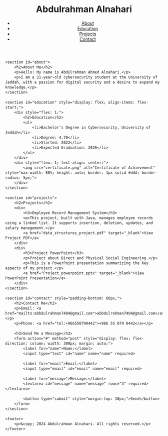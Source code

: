 <!DOCTYPE html>
<html lang="en">
<head>
    <meta charset="UTF-8">
    <meta name="viewport" content="width=device-width, initial-scale=1.0">
    <title>Abdulrahman Alnahari - Resume</title>
    <link rel="stylesheet" href="style.css">
</head>

<body>
    <header>
        <h1>Abdulrahman Alnahari</h1>
        <nav>
            <ul>
                <li><a href="#about">About</a></li>
                <li><a href="#education">Education</a></li>
                <li><a href="#projects">Projects</a></li>
                <li><a href="#contact">Contact</a></li>
            </ul>
        </nav>
    </header>

    <section id="about">
        <h2>About Me</h2>
        <p>Hello! My name is Abdulrahman Ahmed Alnahari.</p>
        <p>I am a 21-year-old cybersecurity student at the University of Jeddah, with a passion for digital security and a desire to expand my knowledge.</p>
    </section>

    <section id="education" style="display: flex; align-items: flex-start;">
        <div style="flex: 1;">
            <h2>Education</h2>
            <ul>
                <li>Bachelor's Degree in Cybersecurity, University of Jeddah</li>
                <li>Degree: 4.70</li>
                <li>Started: 2022</li>
                <li>Expected Graduation: 2026</li>
            </ul>
        </div>
        <div style="flex: 1; text-align: center;">
            <img src="certificate.png" alt="Certificate of Achievement" style="max-width: 80%; height: auto; border: 1px solid #ddd; border-radius: 5px;">
        </div>
    </section>

    <section id="projects">
        <h2>Projects</h2>
        <div>
            <h3>Employee Record Management System</h3>
            <p>This project, built with Java, manages employee records using a linked list. It supports insertion, deletion, updates, and salary management.</p>
            <a href="data_structures_project.pdf" target="_blank">View Project PDF</a>
        </div>
        <div>
            <h3>Project PowerPoint</h3>
            <p>Project about Direct and Physical Social Engineering.</p>
            <p>This is a PowerPoint presentation summarizing the key aspects of my project.</p>
            <a href="Project_powerpoint.pptx" target="_blank">View PowerPoint Presentation</a>
        </div>
    </section>

    <section id="contact" style="padding-bottom: 60px;">
        <h2>Contact Me</h2>
        <p>Email: <a href="mailto:abbdulrahman7404@gmail.com">abbdulrahman7404@gmail.com</a></p>
        <p>Phone: <a href="tel:+966550790442">+966 55 079 0442</a></p>

        <h3>Send Me a Message</h3>
        <form action="#" method="post" style="display: flex; flex-direction: column; width: 300px; margin: auto;">
            <label for="name">Name:</label>
            <input type="text" id="name" name="name" required>

            <label for="email">Email:</label>
            <input type="email" id="email" name="email" required>

            <label for="message">Message:</label>
            <textarea id="message" name="message" rows="4" required></textarea>

            <button type="submit" style="margin-top: 10px;">Send</button>
        </form>
    </section>

    <footer>
        <p>&copy; 2024 Abdulrahman Alnahari. All rights reserved.</p>
    </footer>
</body>
</html>
